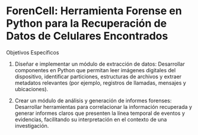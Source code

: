 # ForenCell: Herramienta Forense en Python para la Recuperación de Datos de Celulares Encontrados
Objetivos Específicos

1. Diseñar e implementar un módulo de extracción de datos:
Desarrollar componentes en Python que permitan leer imágenes digitales del dispositivo, identificar particiones, estructuras de archivos y extraer metadatos relevantes (por ejemplo, registros de llamadas, mensajes y ubicaciones).

2. Crear un módulo de análisis y generación de informes forenses:
Desarrollar herramientas para correlacionar la información recuperada y generar informes claros que presenten la línea temporal de eventos y evidencias, facilitando su interpretación en el contexto de una investigación.
